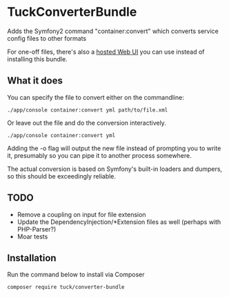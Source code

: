 TuckConverterBundle
===================

Adds the Symfony2 command "container:convert" which converts service config files to other formats

For one-off files, there's also a [hosted Web UI](http://converter.rosstuck.com/) you can use instead of installing this bundle.

What it does
------------
You can specify the file to convert either on the commandline:

    ./app/console container:convert yml path/to/file.xml

Or leave out the file and do the conversion interactively.

    ./app/console container:convert yml

Adding the -o flag will output the new file instead of prompting you to write it, presumably so you can pipe it to
another process somewhere.

The actual conversion is based on Symfony's built-in loaders and dumpers, so this should be exceedingly reliable.

TODO
----
- Remove a coupling on input for file extension
- Update the DependencyInjection/*Extension files as well (perhaps with PHP-Parser?)
- Moar tests

Installation
----

Run the command below to install via Composer

```shell
composer require tuck/converter-bundle
```

